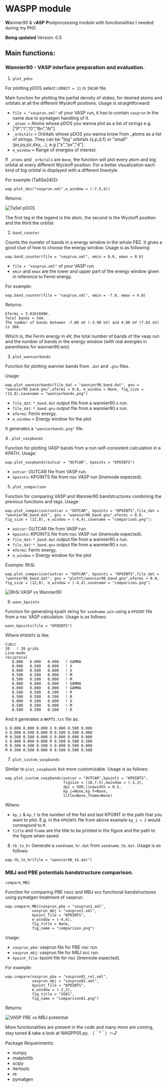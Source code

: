 # WASPP module
**W**annier90 &amp; v**ASP** **P**ostprocessing module with functionalities I needed during my PhD. 

**Being updated**
Version: 0.5

## Main functions:
### Wannier90 - VASP interface preparation and evaluation.

1. ``` plot_pdos ```

For plotting pDOS select `LORBIT = 11` in `INCAR` file

Main function for plotting the partial density of states, for desired atoms and orbitals at all the different Wyckoff positions. Usage is straightforward:

* `file = "vasprun.xml"` of your VASP run, it has to contain `vasprun` in the name due to pymatgen handling of it.
* `_atoms` = Atoms whose pDOS you wanna plot as a list of strings e.g. ["P","I","O","Rn","Al"].
* `_orbitals` = Orbitals whose pDOS you wanna know from _atoms as a list of strings. They can be "big" orbitals (s,p,d,f) or "small" (px,py,pz,dxy,...), e.g ["s","px","d"].
* `e_window` = Range of energies of interest.

If `_atoms` and `_orbitals` are `None`, the function will plot every atom and big orbital at every different Wyckoff position. For a better visualization each kind of big orbital is displayed with a different linestyle.

For example (Ta6Se24I2): 
```import WASPP_0.5 as wap
wap.plot_dos("vasprun.xml",e_window = (-7.5,4))
```

Returns:

![TaSeI pDOS](TaSeI.png)

The first tag in the legend is the atom, the second is the Wyckoff position and the third the orbital.


2. ``` band_counter ```

Counts the numebr of bands in a energy window in the whole FBZ. It gives a good clue of how to choose the energy window. Usage is as following:

``` 
wap.band_counter(file = "vasprun.xml", emin = 0.0, emax = 0.0)
```
* `file = "vasprun.xml"` of your VASP run.
* `emin` and `emax` are the lower and upper part of the energy window given in reference to Fermi energy.

For example:
```
wap.band_counter(file = "vasprun.xml", emin = -7.0, emax = 4.0)
```
Returns:
```
Efermi = 3.01610496.
Total bands = 544.
The number of bands between -7.00 eV (-3.98 eV) and 4.00 eV (7.02 eV) is 368.
```
Which is, the Fermi energy in eV, the total number of bands of the vasp run and the number of bands in the energy window (with real energies in parenthesis for wannier90.win)

3. ` plot_wannierbands `

Function for plotting wannier bands from `.dat` and `.gnu` files.

Usage:

```
wap.plot_wannierbands(file_dat = "wannier90_band.dat", gnu = "wannier90_band.gnu",efermi = 0.0, e_window = None, fig_size = (15,8),savename = "wannierbands.png")
```
* `file_dat`: `*_band.dat` output file from a wannier90.x run.
* `file_dat`: `*_band.gnu` output file from a wannier90.x run.
* `efermi`: Fermi energy.
* `e_window` = Energy window for the plot

It generates a `"wannierbands.png"` file.

4 . `plot_vaspbands`

Function for plotting VASP bands from a non self-consistent calculation in a KPATH. Usage:

`wap.plot_vaspbands(outcar = "OUTCAR", kpoints = "KPOINTS")`

* `outcar`: OUTCAR file from VASP run.
* `kpoints`: KPOINTS file from nsc VASP run (linemode expected).

5. `plot_comparison`

Function for comparing VASP and Wannier90 bandstructures combining the previous functions and tags. Usage:

``` 
wap.plot_comparison(outcar = "OUTCAR", kpoints = "KPOINTS",file_dat = "wannier90_band.dat", gnu = "wannier90_band.gnu",efermi = 0.0, fig_size = (12,8), e_window = (-4,4),savename = "comparison.png"):
```

* `outcar`: OUTCAR file from VASP run.
* `kpoints`: KPOINTS file from nsc VASP run (linemode expected).
* `file_dat`: `*_band.dat` output file from a wannier90.x run.
* `file_dat`: `*_band.gnu` output file from a wannier90.x run.
* `efermi`: Fermi energy.
* `e_window` = Energy window for the plot

Example: RhSi 
 ``` 
 wap.plot_comparison(outcar = "OUTCAR", kpoints = "KPOINTS",file_dat = "wannier90_band.dat", gnu = "plottt/wannier90_band.gnu",efermi = 0.0, fig_size = (12,8), e_window = (-4,4),savename = "comparison.png") 
 ```
 ![RhSi VASP vs Wannier90](RhSi.png)
 
6. `wann_kpoints`

Function for generating kpath string for `seedname.win` using a `KPOINT` file from a nsc VASP calculation. Usage is as follows:
```
wann_kpoints(file = "KPOINTS")
```
Where `KPOINTS` is like:

```
Cubic
20   ! 20 grids
Line-mode
reciprocal
   0.000   0.000   0.000   ! GAMMA
   0.000   0.500   0.000   ! X
   0.000   0.500   0.000   ! X
   0.500   0.500   0.000   ! M
   0.500   0.500   0.000   ! M
   0.000   0.000   0.000   ! GAMMA
   0.000   0.000   0.000   ! GAMMA
   0.500   0.500   0.500   ! R
   0.500   0.500   0.500   ! R
   0.000   0.500   0.000   ! X
   0.500   0.500   0.000   ! M
   0.500   0.500   0.500   ! R
```
And it generates a `WKPTS.txt` file as:
```
G 0.000 0.000 0.000 X 0.000 0.500 0.000 
X 0.000 0.500 0.000 M 0.500 0.500 0.000 
M 0.500 0.500 0.000 G 0.000 0.000 0.000 
G 0.000 0.000 0.000 R 0.500 0.500 0.500 
R 0.500 0.500 0.500 X 0.000 0.500 0.000 
M 0.500 0.500 0.000 R 0.500 0.500 0.500 
```

7. `plot_custom_vaspbands`

Similar to `plot_vaspbands` but more customizable. Usage is as follows:

```
wap.plot_custom_vaspbands(outcar = "OUTCAR",kpoints = "KPOINTS",
                          figsize = (10,7.5),ewindow = (-3,3),
                          dpi = 500,linewidth = 0.5,
                          kp_i=None,kp_f=None,
                          title=None,fname=None)
```
Where:
* `kp_i` & `kp_f` is the number of the fist and last KPOINT in the path that you want to plot. E.g. in the `KPOINTS` file from above example `kp_i = 2` would correspond to `M`.
* `title` and `fname` are the title to be printed in the figure and the path to the figure when saved.

8. `tb_to_hr`
Generate a `seedname_hr.dat` from `seedname_tb.dat`. Usage is as follows:

```wap.tb_to_hr(file = "wannier90_tb.dat")```

### MBJ and PBE potentials bandstructure comparison.

` compare_MBJ `

Function for comparing PBE nscc and MBJ scc functional bandstructures using pymatgen treatment of vasprun. 

```
wap.compare_MBJ(vasprun_pbe = "vasprun1.xml",
            vasprun_mbj = "vasprun2.xml",
            kpoint_file = "KPOINTS",
            e_window = (-4,4),
            fig_title = None,
            fig_name = "comparison.png")
```
Usage:
* `vasprun_pbe`: vasprun file for PBE nsc run.
* `vasprun_mbj`: vasprun file for MBJ scc run.
* `kpoint_file`: kpoint file for nsc (linemode expected).

For example:

```
wap.compare(vasprun_pbe = "vasprun81_rel.xml",
            vasprun_mbj = "vasprun81.xml",
            kpoint_file = "KPOINTS",
            e_window = (-2,2),
            fig_title = "SG81",
            fig_name = "comparison81.png")
```

Returns:

![VASP PBE vs MBJ potetntial](comparison81.png)

More functionalities are present in the code and many more are coming, stay tuned & take a look at WASPP05.py.
（＾³＾）～♪

Package Requeriments:
* numpy
* matplotlib
* scipy
* itertools
* re
* pymatgen
